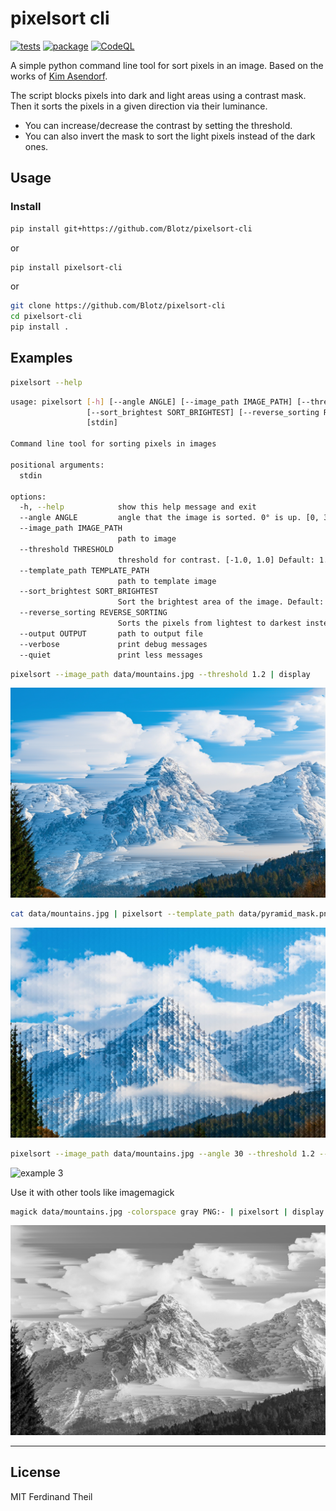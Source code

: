 # pixelsort cli

[![tests](https://github.com/Blotz/pixelsort-cli/actions/workflows/python-package.yml/badge.svg)](https://github.com/Blotz/pixelsort-cli/actions/workflows/python-package.yml)
[![package](https://github.com/Blotz/pixelsort-cli/actions/workflows/python-publish.yml/badge.svg)](https://github.com/Blotz/pixelsort-cli/actions/workflows/python-publish.yml)
[![CodeQL](https://github.com/Blotz/pixelsort-cli/actions/workflows/codeql.yml/badge.svg)](https://github.com/Blotz/pixelsort-cli/actions/workflows/codeql.yml)

A simple python command line tool for sort pixels in an image.
Based on the works of [Kim Asendorf](https://github.com/kimasendorf/ASDFPixelSort).

The script blocks pixels into dark and light areas using a contrast mask.
Then it sorts the pixels in a given direction via their luminance.

- You can increase/decrease the contrast by setting the threshold.
- You can also invert the mask to sort the light pixels instead of the dark ones.

## Usage

### Install

```bash
pip install git+https://github.com/Blotz/pixelsort-cli
```

or

```bash
pip install pixelsort-cli
```

or

```bash
git clone https://github.com/Blotz/pixelsort-cli
cd pixelsort-cli
pip install .
```

## Examples

```bash
pixelsort --help
```

```bash
usage: pixelsort [-h] [--angle ANGLE] [--image_path IMAGE_PATH] [--threshold THRESHOLD | --template_path TEMPLATE_PATH]
                 [--sort_brightest SORT_BRIGHTEST] [--reverse_sorting REVERSE_SORTING] [--output OUTPUT] [--verbose | --quiet]
                 [stdin]

Command line tool for sorting pixels in images

positional arguments:
  stdin

options:
  -h, --help            show this help message and exit
  --angle ANGLE         angle that the image is sorted. 0° is up. [0, 360]
  --image_path IMAGE_PATH
                        path to image
  --threshold THRESHOLD
                        threshold for contrast. [-1.0, 1.0] Default: 1.0
  --template_path TEMPLATE_PATH
                        path to template image
  --sort_brightest SORT_BRIGHTEST
                        Sort the brightest area of the image. Default: True
  --reverse_sorting REVERSE_SORTING
                        Sorts the pixels from lightest to darkest instead of darkest to lightest. Default: False
  --output OUTPUT       path to output file
  --verbose             print debug messages
  --quiet               print less messages
```

```bash
pixelsort --image_path data/mountains.jpg --threshold 1.2 | display
```

![example 1](https://raw.githubusercontent.com/Blotz/pixelsort-cli/main/data/example1.png)

```bash
cat data/mountains.jpg | pixelsort --template_path data/pyramid_mask.png | display
```

![example 2](https://raw.githubusercontent.com/Blotz/pixelsort-cli/main/data/example2.png)

```bash
pixelsort --image_path data/mountains.jpg --angle 30 --threshold 1.2 --output example.png
```

![example 3](https://raw.githubusercontent.com/Blotz/pixelsort-cli/main/data/example3.png)

Use it with other tools like imagemagick
```bash
magick data/mountains.jpg -colorspace gray PNG:- | pixelsort | display
```

![example 4](https://raw.githubusercontent.com/Blotz/pixelsort-cli/main/data/example4.png)


---

## License

MIT Ferdinand Theil
